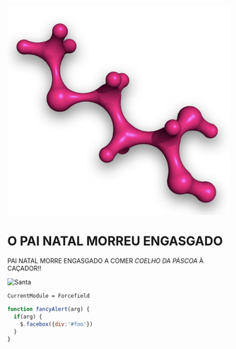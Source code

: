 ![header](assets/logo.png)

# O PAI NATAL MORREU ENGASGADO

PAI NATAL MORRE ENGASGADO A COMER *COELHO DA PÁSCOA* À CAÇADOR!!

![Santa](https://upload.wikimedia.org/wikipedia/en/e/e2/Father_Christmas_Packing_1931_by_JRR_Tolkien.jpg)


```@meta
CurrentModule = Forcefield
```

<!-- ```@docs
evalbond!
``` -->

```javascript
function fancyAlert(arg) {
  if(arg) {
    $.facebox({div:'#foo'})
  }
}
```



